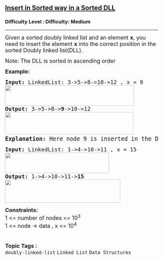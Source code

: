<h2><a href="https://www.geeksforgeeks.org/problems/insert-in-sorted-way-in-a-sorted-dll/1?page=3&category=Linked%20List&sortBy=submissions">Insert in Sorted way in a Sorted DLL</a></h2><h3>Difficulty Level : Difficulty: Medium</h3><hr><div class="problems_problem_content__Xm_eO"><p><span style="font-size: 18px;">Given a sorted doubly linked list and an element <strong>x</strong>, you need to insert the element <strong>x</strong> into the correct position in the sorted Doubly linked list(DLL).</span></p>
<p><span style="font-size: 18px;"><span class="selectable-text copyable-text" style="caret-color: #000000;">Note: The DLL is sorted in ascending order</span></span></p>
<p><span style="font-size: 18px;"><strong>Example:</strong></span></p>
<pre><span style="font-size: 18px;"><strong>Input: </strong>LinkedList: 3-&gt;5-&gt;8-&gt;10-&gt;12 , x = 9<br><img src="https://media.geeksforgeeks.org/img-practice/prod/addEditProblem/700608/Web/Other/blobid0_1721115793.png" width="425" height="67"><br><strong>Output: </strong>3-&gt;5-&gt;8-&gt;<strong>9</strong>-&gt;10-&gt;12<br><img src="https://media.geeksforgeeks.org/img-practice/prod/addEditProblem/700608/Web/Other/blobid1_1721115806.png" width="423" height="74"><strong><br></strong></span><span style="font-size: 14pt;"><strong>Explanation: </strong>Here node 9 is inserted in the Doubly Linked-List.</span></pre>
<pre><span style="font-size: 18px;"><strong>Input: </strong>LinkedList: 1-&gt;4-&gt;10-&gt;11 , x = 15<br><img src="https://media.geeksforgeeks.org/img-practice/prod/addEditProblem/700608/Web/Other/blobid2_1721115876.png" width="342" height="68"><br><strong>Output: </strong></span><span style="font-size: 18px;">1-&gt;4-&gt;10-&gt;11-&gt;<strong>15<br><img src="https://media.geeksforgeeks.org/img-practice/prod/addEditProblem/700608/Web/Other/blobid3_1721115891.png" width="380" height="76"><br></strong></span></pre>
<p><span style="font-size: 18px;"><strong>Constraints:</strong><br>1 &lt;= number of nodes &lt;= 10<sup>3<br></sup>1 &lt;= node -&gt; data , x &lt;= 10<sup>4</sup><sup><br></sup></span></p></div><br><p><span style=font-size:18px><strong>Topic Tags : </strong><br><code>doubly-linked-list</code>&nbsp;<code>Linked List</code>&nbsp;<code>Data Structures</code>&nbsp;